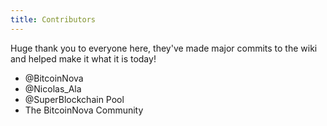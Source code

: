 ```yaml
---
title: Contributors
---
```


Huge thank you to everyone here, they've made major commits to the wiki and helped make it what it is today!

* @BitcoinNova
* @Nicolas_Ala
* @SuperBlockchain Pool
* The BitcoinNova Community
